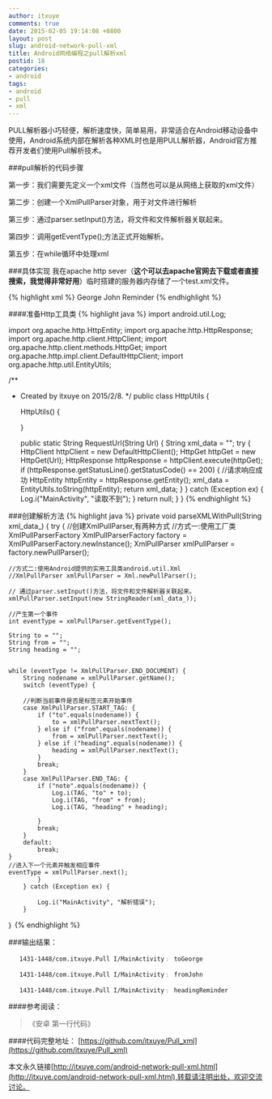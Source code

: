 ```yaml
---
author: itxuye
comments: true
date: 2015-02-05 19:14:08 +0800
layout: post
slug: android-network-pull-xml
title: Android网络编程之pull解析xml
postid: 18
categories: 
- android
tags:
- android
- pull
- xml
---
```

PULL解析器小巧轻便，解析速度快，简单易用，非常适合在Android移动设备中使用，Android系统内部在解析各种XML时也是用PULL解析器，Android官方推荐开发者们使用Pull解析技术。 
 <!-- more --> 
###pull解析的代码步骤

第一步：我们需要先定义一个xml文件（当然也可以是从网络上获取的xml文件）

第二步：创建一个XmlPullParser对象，用于对文件进行解析

第三步：通过parser.setInput()方法，将文件和文件解析器关联起来。

第四步：调用getEventType();方法正式开始解析。

第五步：在while循环中处理xml

###具体实现
我在apache http sever（**这个可以去apache官网去下载或者直接搜索，我觉得非常好用**）临时搭建的服务器内存储了一个test.xml文件。

{% highlight xml %}
<note>
<to>George</to>
<from>John</from>
<heading>Reminder</heading>
</note>
{% endhighlight %}  

####准备Http工具类
{% highlight java %}
import android.util.Log;

import org.apache.http.HttpEntity;
import org.apache.http.HttpResponse;
import org.apache.http.client.HttpClient;
import org.apache.http.client.methods.HttpGet;
import org.apache.http.impl.client.DefaultHttpClient;
import org.apache.http.util.EntityUtils;

/**
 * Created by itxuye on 2015/2/8.
 */
public class HttpUtils {

    HttpUtils() {

    }

    public static String RequestUrl(String Url) {
    String xml_data = "";
    try {
    HttpClient httpClient = new DefaultHttpClient();
    HttpGet httpGet = new HttpGet(Url);
    HttpResponse httpResponse = httpClient.execute(httpGet);
    if (httpResponse.getStatusLine().getStatusCode() == 200) {
        //请求响应成功
        HttpEntity httpEntity = httpResponse.getEntity();
        xml_data = EntityUtils.toString(httpEntity);
        return xml_data;
        }
    } catch (Exception ex) {
        Log.i("MainActivity", "读取不到");
    }
    return null;
    }
}
{% endhighlight %} 

###创建解析方法
{% highlight java %}
private void parseXMLWithPull(String xml_data_) {
        try {
    //创建XmlPullParser,有两种方式
    //方式一:使用工厂类XmlPullParserFactory
    XmlPullParserFactory factory = XmlPullParserFactory.newInstance();
    XmlPullParser xmlPullParser = factory.newPullParser();

    //方式二:使用Android提供的实用工具类android.util.Xml
    //XmlPullParser xmlPullParser = Xml.newPullParser();

    // 通过parser.setInput()方法，将文件和文件解析器关联起来。
    xmlPullParser.setInput(new StringReader(xml_data_));

    //产生第一个事件
    int eventType = xmlPullParser.getEventType();

    String to = "";
    String from = "";
    String heading = "";


    while (eventType != XmlPullParser.END_DOCUMENT) {
        String nodename = xmlPullParser.getName();
        switch (eventType) {

        //判断当前事件是否是标签元素开始事件
        case XmlPullParser.START_TAG: {
            if ("to".equals(nodename)) {
                to = xmlPullParser.nextText();
            } else if ("from".equals(nodename)) {
                from = xmlPullParser.nextText();
            } else if ("heading".equals(nodename)) {
                heading = xmlPullParser.nextText();
            }
            break;
        }
        case XmlPullParser.END_TAG: {
            if ("note".equals(nodename)) {
                Log.i(TAG, "to" + to);
                Log.i(TAG, "from" + from);
                Log.i(TAG, "heading" + heading);

            }
            break;
        }
        default:
            break;
    }
    //进入下一个元素并触发相应事件
    eventType = xmlPullParser.next();
            }
        } catch (Exception ex) {

            Log.i("MainActivity", "解析错误");
        }
｝
{% endhighlight %} 

###输出结果：
```
   1431-1448/com.itxuye.Pull I/MainActivity﹕ toGeorge  

   1431-1448/com.itxuye.Pull I/MainActivity﹕ fromJohn  

   1431-1448/com.itxuye.Pull I/MainActivity﹕ headingReminder   
```  
  

####参考阅读：
> 《安卓 第一行代码》  
 
  
####代码完整地址：
[https://github.com/itxuye/Pull_xml](https://github.com/itxuye/Pull_xml)
    
  

本文永久链接[http://itxuye.com/android-network-pull-xml.html](http://itxuye.com/android-network-pull-xml.html),转载请注明出处，欢迎交流讨论。